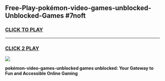 
## Free-Play-pokémon-video-games-unblocked-Unblocked-Games #7noft
<h3>
<a href="https://news.freeplayer.one?title=pokémon-video-games-unblocked&ref=8M">CLICK TO PLAY</a></h3>
<hr>

<h3>
<a href="https://news.freeplayer.one?title=pokémon-video-games-unblocked&ref=8M">CLICK 2 PLAY</a>
  
</h3>

<a href="https://news.freeplayer.one?title=pokémon-video-games-unblocked&ref=8M"><img src="https://clearcache.store/games.png"></a>


**pokémon-video-games-unblocked games unblocked: Your Gateway to Fun and Accessible Online Gaming**
